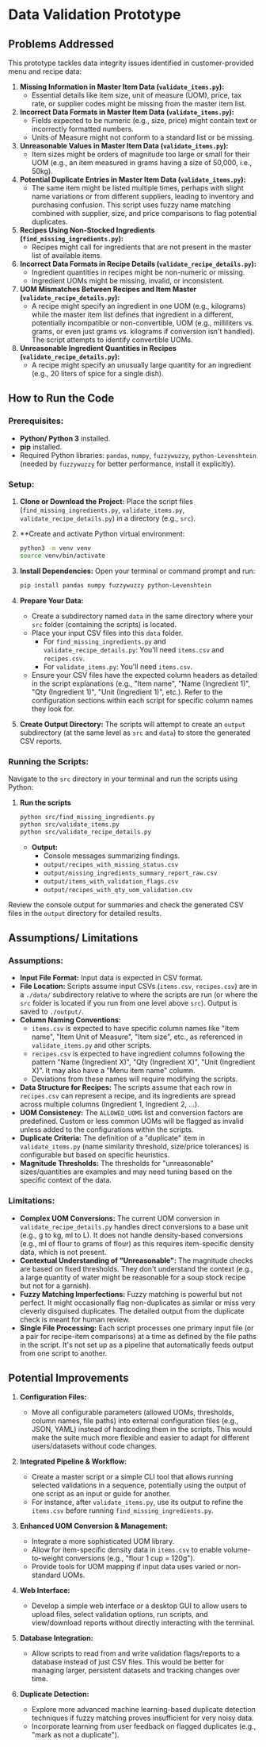 # Data Validation Prototype

## Problems Addressed

This prototype tackles data integrity issues identified in customer-provided menu and recipe data:


1.  **Missing Information in Master Item Data (`validate_items.py`):**
    * Essential details like item size, unit of measure (UOM), price, tax rate, or supplier codes might be missing from the master item list.
2.  **Incorrect Data Formats in Master Item Data (`validate_items.py`):**
    * Fields expected to be numeric (e.g., size, price) might contain text or incorrectly formatted numbers.
    * Units of Measure might not conform to a standard list or be missing.
3.  **Unreasonable Values in Master Item Data (`validate_items.py`):**
    * Item sizes might be orders of magnitude too large or small for their UOM (e.g., an item measured in grams having a size of 50,000, i.e., 50kg).
4.  **Potential Duplicate Entries in Master Item Data (`validate_items.py`):**
    * The same item might be listed multiple times, perhaps with slight name variations or from different suppliers, leading to inventory and purchasing confusion. This script uses fuzzy name matching combined with supplier, size, and price comparisons to flag potential duplicates.
5.  **Recipes Using Non-Stocked Ingredients (`find_missing_ingredients.py`):**
    * Recipes might call for ingredients that are not present in the master list of available items.
6.  **Incorrect Data Formats in Recipe Details (`validate_recipe_details.py`):**
    * Ingredient quantities in recipes might be non-numeric or missing.
    * Ingredient UOMs might be missing, invalid, or inconsistent.
7.  **UOM Mismatches Between Recipes and Item Master (`validate_recipe_details.py`):**
    * A recipe might specify an ingredient in one UOM (e.g., kilograms) while the master item list defines that ingredient in a different, potentially incompatible or non-convertible, UOM (e.g., milliliters vs. grams, or even just grams vs. kilograms if conversion isn't handled). The script attempts to identify convertible UOMs.
8.  **Unreasonable Ingredient Quantities in Recipes (`validate_recipe_details.py`):**
    * A recipe might specify an unusually large quantity for an ingredient (e.g., 20 liters of spice for a single dish).

## How to Run the Code

### Prerequisites:

* **Python/ Python 3** installed.
* **pip** installed.
* Required Python libraries: `pandas`, `numpy`, `fuzzywuzzy`, `python-Levenshtein` (needed by `fuzzywuzzy` for better performance, install it explicitly).

### Setup:

1.  **Clone or Download the Project:**
    Place the script files (`find_missing_ingredients.py`, `validate_items.py`, `validate_recipe_details.py`) in a directory (e.g., `src`).
2. **Create and activate Python virtual environment:
    ```bash
   python3 -m venv venv
   source venv/bin/activate
    ```
3.  **Install Dependencies:**
    Open your terminal or command prompt and run:
    ```bash
    pip install pandas numpy fuzzywuzzy python-Levenshtein
    ```

4.  **Prepare Your Data:**
    * Create a subdirectory named `data` in the same directory where your `src` folder (containing the scripts) is located.
    * Place your input CSV files into this `data` folder.
        * For `find_missing_ingredients.py` and `validate_recipe_details.py`: You'll need `items.csv` and `recipes.csv`.
        * For `validate_items.py`: You'll need `items.csv`.
    * Ensure your CSV files have the expected column headers as detailed in the script explanations (e.g., "Item name", "Name (Ingredient 1)", "Qty (Ingredient 1)", "Unit (Ingredient 1)", etc.). Refer to the configuration sections within each script for specific column names they look for.

5.  **Create Output Directory:**
    The scripts will attempt to create an `output` subdirectory (at the same level as `src` and `data`) to store the generated CSV reports. 

### Running the Scripts:

Navigate to the `src` directory in your terminal and run the scripts using Python:

1.  **Run the scripts**
    ```bash
    python src/find_missing_ingredients.py
    python src/validate_items.py
    python src/validate_recipe_details.py
    ```
    * **Output:**
        * Console messages summarizing findings.
        * `output/recipes_with_missing_status.csv`
        * `output/missing_ingredients_summary_report_raw.csv`
        * `output/items_with_validation_flags.csv`
        * `output/recipes_with_qty_uom_validation.csv`

Review the console output for summaries and check the generated CSV files in the `output` directory for detailed results.

## Assumptions/ Limitations

### Assumptions:

* **Input File Format:** Input data is expected in CSV format.
* **File Location:** Scripts assume input CSVs (`items.csv`, `recipes.csv`) are in a `./data/` subdirectory relative to where the scripts are run (or where the `src` folder is located if you run from one level above `src`). Output is saved to `./output/`.
* **Column Naming Conventions:**
    * `items.csv` is expected to have specific column names like "Item name", "Item Unit of Measure", "Item size", etc., as referenced in `validate_items.py` and other scripts.
    * `recipes.csv` is expected to have ingredient columns following the pattern "Name (Ingredient X)", "Qty (Ingredient X)", "Unit (Ingredient X)". It may also have a "Menu item name" column.
    * Deviations from these names will require modifying the scripts.
* **Data Structure for Recipes:** The scripts assume that each row in `recipes.csv` can represent a recipe, and its ingredients are spread across multiple columns (Ingredient 1, Ingredient 2, ...).
* **UOM Consistency:** The `ALLOWED_UOMS` list and conversion factors are predefined. Custom or less common UOMs will be flagged as invalid unless added to the configurations within the scripts.
* **Duplicate Criteria:** The definition of a "duplicate" item in `validate_items.py` (name similarity threshold, size/price tolerances) is configurable but based on specific heuristics.
* **Magnitude Thresholds:** The thresholds for "unreasonable" sizes/quantities are examples and may need tuning based on the specific context of the data.

### Limitations:


* **Complex UOM Conversions:** The current UOM conversion in `validate_recipe_details.py` handles direct conversions to a base unit (e.g., g to kg, ml to L). It does not handle density-based conversions (e.g., ml of flour to grams of flour) as this requires item-specific density data, which is not present.
* **Contextual Understanding of "Unreasonable":** The magnitude checks are based on fixed thresholds. They don't understand the context (e.g., a large quantity of water might be reasonable for a soup stock recipe but not for a garnish).
* **Fuzzy Matching Imperfections:** Fuzzy matching is powerful but not perfect. It might occasionally flag non-duplicates as similar or miss very cleverly disguised duplicates. The detailed output from the duplicate check is meant for human review.
* **Single File Processing:** Each script processes one primary input file (or a pair for recipe-item comparisons) at a time as defined by the file paths in the script. It's not set up as a pipeline that automatically feeds output from one script to another.
  

## Potential Improvements

1.  **Configuration Files:**
    * Move all configurable parameters (allowed UOMs, thresholds, column names, file paths) into external configuration files (e.g., JSON, YAML) instead of hardcoding them in the scripts. This would make the suite much more flexible and easier to adapt for different users/datasets without code changes.

2.  **Integrated Pipeline & Workflow:**
    * Create a master script or a simple CLI tool that allows running selected validations in a sequence, potentially using the output of one script as an input or guide for another.
    * For instance, after `validate_items.py`, use its output to refine the `items.csv` before running `find_missing_ingredients.py`.

3.  **Enhanced UOM Conversion & Management:**
    * Integrate a more sophisticated UOM library.
    * Allow for item-specific density data in `items.csv` to enable volume-to-weight conversions (e.g., "flour 1 cup = 120g").
    * Provide tools for UOM mapping if input data uses varied or non-standard UOMs.

4.  **Web Interface:**
    * Develop a simple web interface or a desktop GUI to allow users to upload files, select validation options, run scripts, and view/download reports without directly interacting with the terminal.

5.  **Database Integration:**
    * Allow scripts to read from and write validation flags/reports to a database instead of just CSV files. This would be better for managing larger, persistent datasets and tracking changes over time.

6.  **Duplicate Detection:**
    * Explore more advanced machine learning-based duplicate detection techniques if fuzzy matching proves insufficient for very noisy data.
    * Incorporate learning from user feedback on flagged duplicates (e.g., "mark as not a duplicate").

